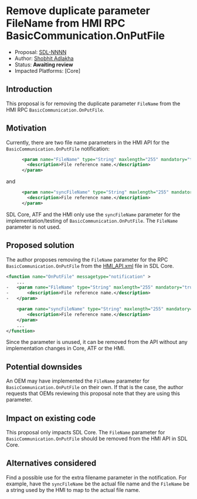 # Remove duplicate parameter FileName from HMI RPC BasicCommunication.OnPutFile

* Proposal: [SDL-NNNN](NNNN-Remove-Duplicate-Parameter-HMI-RPC-OnPutFile.md)
* Author: [Shobhit Adlakha](https://github.com/ShobhitAd)
* Status: **Awaiting review**
* Impacted Platforms: [Core]

## Introduction

This proposal is for removing the duplicate parameter `FileName` from the HMI RPC `BasicCommunication.OnPutFile`.

## Motivation

Currently, there are two file name parameters in the HMI API for the `BasicCommunication.OnPutFile` notification:

```xml
      <param name="FileName" type="String" maxlength="255" mandatory="true">
        <description>File reference name.</description>
      </param>
```

and 

```xml
      <param name="syncFileName" type="String" maxlength="255" mandatory="true">
        <description>File reference name.</description>
      </param>
```

SDL Core, ATF and the HMI only use the `syncFileName` parameter for the implementation/testing of `BasicCommunication.OnPutFile`. The `FileName` parameter is not used.

## Proposed solution

The author proposes removing the `FileName` parameter for the RPC `BasicCommunication.OnPutFile` from the [HMI_API.xml](https://github.com/smartdevicelink/sdl_core/blob/master/src/components/interfaces/HMI_API.xml) file in SDL Core.

```xml
<function name="OnPutFile" messagetype="notification" >
    ...
-   <param name="FileName" type="String" maxlength="255" mandatory="true">
-       <description>File reference name.</description>
-   </param>

    <param name="syncFileName" type="String" maxlength="255" mandatory="true">
        <description>File reference name.</description>
    </param>
    ...
</function>
```

Since the parameter is unused, it can be removed from the API without any implementation changes in Core, ATF or the HMI.

## Potential downsides

An OEM may have implemented the `FileName` parameter for `BasicCommunication.OnPutFile` on their own. If that is the case, the author requests that OEMs reviewing this proposal note that they are using this parameter.

## Impact on existing code

This proposal only impacts SDL Core. The `FileName` parameter for `BasicCommunication.OnPutFile` should be removed from the HMI API in SDL Core.

## Alternatives considered

Find a possible use for the extra filename parameter in the notification. For example, have the `syncFileName` be the actual file name and the `FileName` be a string used by the HMI to map to the actual file name.